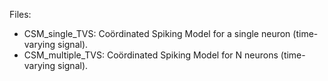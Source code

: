 Files: 
* CSM_single_TVS: Coördinated Spiking Model for a single neuron (time-varying signal).
* CSM_multiple_TVS: Coördinated Spiking Model for N neurons (time-varying signal).
